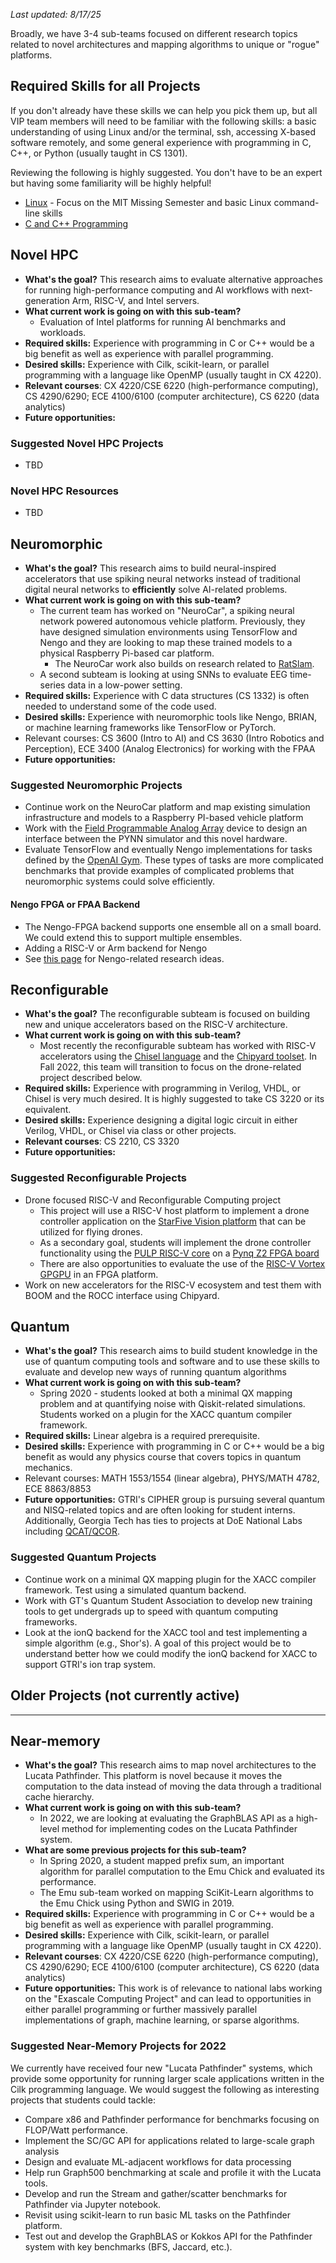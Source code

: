 _Last updated: 8/17/25_

Broadly, we have 3-4 sub-teams focused on different research topics related to novel architectures and mapping algorithms to unique or "rogue" platforms.

## Required Skills for all Projects ##
If you don't already have these skills we can help you pick them up, but all VIP team members will need to be familiar with the following skills: a basic understanding of using Linux and/or the terminal, ssh, accessing X-based software remotely, and some general experience with programming in C, C++, or Python (usually taught in CS 1301).

Reviewing the following is highly suggested. You don't have to be an expert but having some familiarity will be highly helpful!
* [Linux](https://github.com/gt-crnch-rg/fc-with-rg-vip/blob/main/docs/linux/%5BLinux%5D-General-Linux-FAQs.md) - Focus on the MIT Missing Semester and basic Linux command-line skills
* [C and C++ Programming](https://github.com/gt-crnch-rg/fc-with-rg-vip/blob/main/docs/development/%5BDevelopment%5D-Resources-C-Plus-Plus.md)

## Novel HPC ##

* **What's the goal?** This research aims to evaluate alternative approaches for running high-performance computing and AI workflows with next-generation Arm, RISC-V, and Intel servers.
* **What current work is going on with this sub-team?** 
    * Evaluation of Intel platforms for running AI benchmarks and workloads.
* **Required skills:** Experience with programming in C or C++ would be a big benefit as well as experience with parallel programming.
* **Desired skills:** Experience with Cilk, scikit-learn, or parallel programming with a language like OpenMP (usually taught in CX 4220).
* **Relevant courses**: CX 4220/CSE 6220 (high-performance computing), CS 4290/6290; ECE 4100/6100 (computer architecture), CS 6220 (data analytics)
* **Future opportunities:** 

### Suggested Novel HPC Projects
* TBD

### Novel HPC Resources
* TBD

## Neuromorphic ##

* **What's the goal?** This research aims to build neural-inspired accelerators that use spiking neural networks instead of traditional digital neural networks to **efficiently** solve AI-related problems.
* **What current work is going on with this sub-team?** 
    * The current team has worked on "NeuroCar", a spiking neural network powered autonomous vehicle platform. Previously, they have designed simulation environments using TensorFlow and Nengo and they are looking to map these trained models to a physical Raspberry Pi-based car platform.
        * The NeuroCar work also builds on research related to [RatSlam](http://ratslam.com/).
    * A second subteam is looking at using SNNs to evaluate EEG time-series data in a low-power setting.
* **Required skills:** Experience with C data structures (CS 1332) is often needed to understand some of the code used. 
* **Desired skills:** Experience with neuromorphic tools like Nengo, BRIAN, or machine learning frameworks like TensorFlow or PyTorch. 
* Relevant courses: CS 3600 (Intro to AI) and CS 3630 (Intro Robotics and Perception), ECE 3400 (Analog Electronics) for working with the FPAA
* **Future opportunities:** 

### Suggested Neuromorphic Projects
* Continue work on the NeuroCar platform and map existing simulation infrastructure and models to a Raspberry PI-based vehicle platform
* Work with the [Field Programmable Analog Array](https://en.wikipedia.org/wiki/Field-programmable_analog_array) device to design an interface between the PYNN simulator and this novel hardware.
* Evaluate TensorFlow and eventually Nengo implementations for tasks defined by the [OpenAI Gym](https://gym.openai.com/). These types of tasks are more complicated benchmarks that provide examples of complicated problems that neuromorphic systems could solve efficiently. 

#### Nengo FPGA or FPAA Backend
* The Nengo-FPGA backend supports one ensemble all on a small board. We could extend this to support multiple ensembles.
* Adding a RISC-V or Arm backend for Nengo
* See [this page](https://github.com/gt-crnch-rg/fc-with-rg-vip/blob/main/docs/students/%5BResearch%20Ideas%5D%20Nengo%20Neuromorphic%20Backends.md) for Nengo-related research ideas.

## Reconfigurable ##
* **What's the goal?** The reconfigurable subteam is focused on building new and unique accelerators based on the RISC-V architecture.
* **What current work is going on with this sub-team?** 
    * Most recently the reconfigurable subteam has worked with RISC-V accelerators using the [Chisel language](https://www.chisel-lang.org/) and the [Chipyard toolset](https://chipyard.readthedocs.io/en/latest/index.html). In Fall 2022, this team will transition to focus on the drone-related project described below. 
* **Required skills:** Experience with programming in Verilog, VHDL, or Chisel is very much desired. It is highly suggested to take CS 3220 or its equivalent. 
* **Desired skills:** Experience designing a digital logic circuit in either Verilog, VHDL, or Chisel via class or other projects.
* **Relevant courses**: CS 2210, CS 3320
* **Future opportunities:**  

### Suggested Reconfigurable Projects
* Drone focused RISC-V and Reconfigurable Computing project
    * This project will use a RISC-V host platform to implement a drone controller application on the [StarFive Vision platform](https://www.cnx-software.com/2021/12/09/starfive-visionfive-single-board-computer-for-sale-accelerating-risc-v-ecosystem-development/) that can be utilized for flying drones. 
    * As a secondary goal, students will implement the drone controller functionality using the [PULP RISC-V core](https://www.pulp-platform.org/) on a [Pynq Z2 FPGA board](https://www.xilinx.com/support/university/xup-boards/XUPPYNQ-Z2.html)
    * There are also opportunities to evaluate the use of the [RISC-V Vortex GPGPU](https://gt-crnch-rg.readthedocs.io/en/main/reconfig/vortex/vortex-riscv-gpgpu.html) in an FPGA platform.
* Work on new accelerators for the RISC-V ecosystem and test them with BOOM and the ROCC interface using Chipyard. 

## Quantum ##

* **What's the goal?** This research aims to build student knowledge in the use of quantum computing tools and software and to use these skills to evaluate and develop new ways of running quantum algorithms
* **What current work is going on with this sub-team?** 
    * Spring 2020 - students looked at both a minimal QX mapping problem and at quantifying noise with Qiskit-related simulations. Students worked on a plugin for the XACC quantum compiler framework.      
* **Required skills:** Linear algebra is a required prerequisite. 
* **Desired skills:** Experience with programming in C or C++ would be a big benefit as would any physics course that covers topics in quantum mechanics.
* Relevant courses: MATH 1553/1554 (linear algebra), PHYS/MATH 4782, ECE 8863/8853
* **Future opportunities:** GTRI's CIPHER group is pursuing several quantum and NISQ-related topics and are often looking for student interns. Additionally, Georgia Tech has ties to projects at DoE National Labs including [QCAT/QCOR](https://qcor.ornl.gov/).

### Suggested Quantum Projects
* Continue work on a minimal QX mapping plugin for the XACC compiler framework. Test using a simulated quantum backend.
* Work with GT's Quantum Student Association to develop new training tools to get undergrads up to speed with quantum computing frameworks. 
* Look at the ionQ backend for the XACC tool and test implementing a simple algorithm  (e.g., Shor's). A goal of this project would be to understand better how we could modify the ionQ backend for XACC to support GTRI's ion trap system.

## Older Projects (not currently active)
------------

## Near-memory ##

* **What's the goal?** This research aims to map novel architectures to the Lucata Pathfinder. This platform is novel because it moves the computation to the data instead of moving the data through a traditional cache hierarchy.
* **What current work is going on with this sub-team?** 
    * In 2022, we are looking at evaluating the GraphBLAS API as a high-level method for implementing codes on the Lucata Pathfinder system. 
* **What are some previous projects for this sub-team?**
    * In Spring 2020, a student mapped prefix sum, an important algorithm for parallel computation to the Emu Chick and evaluated its performance.
    * The Emu sub-team worked on mapping SciKit-Learn algorithms to the Emu Chick using Python and SWIG in 2019. 
* **Required skills:** Experience with programming in C or C++ would be a big benefit as well as experience with parallel programming.
* **Desired skills:** Experience with Cilk, scikit-learn, or parallel programming with a language like OpenMP (usually taught in CX 4220).
* **Relevant courses**: CX 4220/CSE 6220 (high-performance computing), CS 4290/6290; ECE 4100/6100 (computer architecture), CS 6220 (data analytics)
* **Future opportunities:** This work is of relevance to national labs working on the "Exascale Computing Project" and can lead to opportunities in either parallel programming or further massively parallel implementations of graph, machine learning, or sparse algorithms. 

### Suggested Near-Memory Projects for 2022
We currently have received four new "Lucata Pathfinder" systems, which provide some opportunity for running larger scale applications written in the Cilk programming language. We would suggest the following as interesting projects that students could tackle:
* Compare x86 and Pathfinder performance for benchmarks focusing on FLOP/Watt performance.
* Implement the SC/GC API for applications related to large-scale graph analysis
* Design and evaluate ML-adjacent workflows for data processing
* Help run Graph500 benchmarking at scale and profile it with the Lucata tools.
* Develop and run the Stream and gather/scatter benchmarks for Pathfinder via Jupyter notebook.
* Revisit using scikit-learn to run basic ML tasks on the Pathfinder platform.
* Test out and develop the GraphBLAS or Kokkos API for the Pathfinder system with key benchmarks (BFS, Jaccard, etc.).
